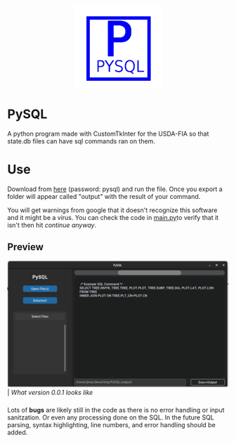 <p align="center">
  <picture>
    <img src="./github_media/logo.png">
  </picture>
</p>


# PySQL
A python program made with CustomTkInter for the USDA-FIA so that state.db files can have sql commands ran on them. 

# Use
Download from [here](release/PySQL.zip) (password: pysql) and run the file. Once you export a folder will appear called "output" with the result of your command.  

You will get warnings from google that it doesn't recognize this software and it might be a virus. You can check the code in [main.py](src/__main__.py)to verify that it isn't then hit *continue anyway*.

## Preview
![](github_media/example_GUI.png)
| _What version 0.0.1 looks like_
###
Lots of **bugs** are likely still in the code as there is no error handling or input sanitzation. Or even any processing done on the SQL. In the future SQL parsing, syntax highlighting, line numbers, and error handling should be added. 

